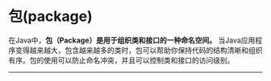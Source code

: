 # 包(package)

在Java中，**包（Package）是用于组织类和接口的一种命名空间。** 当Java应用程序变得越来越大，包含越来越多的类时，包可以帮助你保持代码的结构清晰和组织有序。包的使用可以防止命名冲突，并且可以控制类和接口的访问级别。

---


